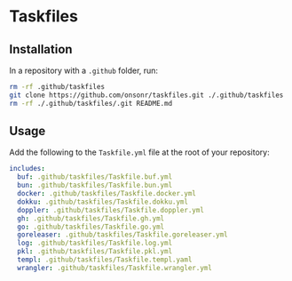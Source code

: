 # Taskfiles

## Installation

In a repository with a `.github` folder, run:

```bash
rm -rf .github/taskfiles
git clone https://github.com/onsonr/taskfiles.git ./.github/taskfiles
rm -rf ./.github/taskfiles/.git README.md
```

## Usage

Add the following to the `Taskfile.yml` file at the root of your repository:

```yaml
includes:
  buf: .github/taskfiles/Taskfile.buf.yml
  bun: .github/taskfiles/Taskfile.bun.yml
  docker: .github/taskfiles/Taskfile.docker.yml
  dokku: .github/taskfiles/Taskfile.dokku.yml
  doppler: .github/taskfiles/Taskfile.doppler.yml
  gh: .github/taskfiles/Taskfile.gh.yml
  go: .github/taskfiles/Taskfile.go.yml
  goreleaser: .github/taskfiles/Taskfile.goreleaser.yml
  log: .github/taskfiles/Taskfile.log.yml
  pkl: .github/taskfiles/Taskfile.pkl.yml
  templ: .github/taskfiles/Taskfile.templ.yaml
  wrangler: .github/taskfiles/Taskfile.wrangler.yml
```
